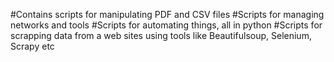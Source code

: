 
#Contains scripts for manipulating PDF and CSV  files
#Scripts for managing networks and tools
#Scripts for automating things, all in python
#Scripts for scrapping data from a web sites using tools like Beautifulsoup, Selenium, Scrapy etc
